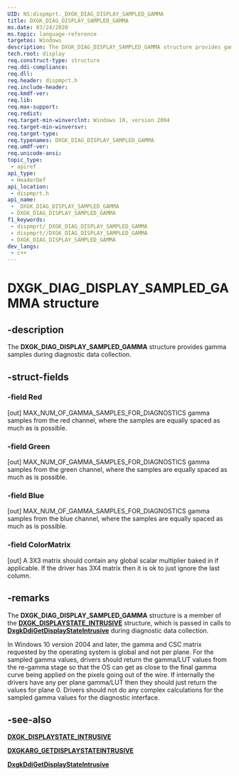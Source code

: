 ```yaml
---
UID: NS:dispmprt._DXGK_DIAG_DISPLAY_SAMPLED_GAMMA
title: DXGK_DIAG_DISPLAY_SAMPLED_GAMMA
ms.date: 03/24/2020
ms.topic: language-reference
targetos: Windows
description: The DXGK_DIAG_DISPLAY_SAMPLED_GAMMA structure provides gamma samples during diagnostic data collection.
tech.root: display
req.construct-type: structure
req.ddi-compliance: 
req.dll: 
req.header: dispmprt.h
req.include-header: 
req.kmdf-ver: 
req.lib: 
req.max-support: 
req.redist: 
req.target-min-winverclnt: Windows 10, version 2004
req.target-min-winversvr: 
req.target-type: 
req.typenames: DXGK_DIAG_DISPLAY_SAMPLED_GAMMA
req.umdf-ver: 
req.unicode-ansi: 
topic_type:
 - apiref
api_type:
 - HeaderDef
api_location:
 - dispmprt.h
api_name:
 - _DXGK_DIAG_DISPLAY_SAMPLED_GAMMA
 - DXGK_DIAG_DISPLAY_SAMPLED_GAMMA
f1_keywords:
 - dispmprt/_DXGK_DIAG_DISPLAY_SAMPLED_GAMMA
 - dispmprt//DXGK_DIAG_DISPLAY_SAMPLED_GAMMA
 - DXGK_DIAG_DISPLAY_SAMPLED_GAMMA
dev_langs:
 - c++
---
```


# DXGK_DIAG_DISPLAY_SAMPLED_GAMMA structure

## -description

The **DXGK_DIAG_DISPLAY_SAMPLED_GAMMA** structure provides gamma samples during diagnostic data collection.

## -struct-fields

### -field Red

[out] MAX_NUM_OF_GAMMA_SAMPLES_FOR_DIAGNOSTICS gamma samples from the red channel, where the samples are equally spaced as much as is possible.

### -field Green

[out] MAX_NUM_OF_GAMMA_SAMPLES_FOR_DIAGNOSTICS gamma samples from the green channel, where the samples are equally spaced as much as is possible.

### -field Blue

[out] MAX_NUM_OF_GAMMA_SAMPLES_FOR_DIAGNOSTICS gamma samples from the blue channel, where the samples are equally spaced as much as is possible.

### -field ColorMatrix

[out] A 3X3 matrix should contain any global scalar multiplier baked in if applicable. If the driver has 3X4 matrix then it is ok to just ignore the last column.

## -remarks

The **DXGK_DIAG_DISPLAY_SAMPLED_GAMMA** structure is a member of the [**DXGK_DISPLAYSTATE_INTRUSIVE**](ns-dispmprt-dxgk_displaystate_intrusive.md) structure, which is passed in calls to [**DxgkDdiGetDisplayStateIntrusive**](nc-dispmprt-dxgkddi_getdisplaystateintrusive.md) during  diagnostic data collection.

In Windows 10 version 2004 and later, the gamma and CSC matrix requested by the operating system is global and not per plane. For the sampled gamma values, drivers should return the gamma/LUT values from the re-gamma stage so that the OS can get as close to the final gamma curve being applied on the pixels going out of the wire. If internally the drivers have any per plane gamma/LUT then they should just return the values for plane 0. Drivers should not do any complex calculations for the sampled gamma values for the diagnostic interface.

## -see-also

[**DXGK_DISPLAYSTATE_INTRUSIVE**](ns-dispmprt-dxgk_displaystate_intrusive.md)

[**DXGKARG_GETDISPLAYSTATEINTRUSIVE**](ns-dispmprt-dxgkarg_getdisplaystateintrusive.md)

[**DxgkDdiGetDisplayStateIntrusive**](nc-dispmprt-dxgkddi_getdisplaystateintrusive.md)
